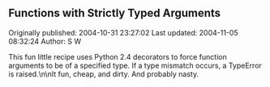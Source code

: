 ## Functions with Strictly Typed Arguments 
Originally published: 2004-10-31 23:27:02 
Last updated: 2004-11-05 08:32:24 
Author: S W 
 
This fun little recipe uses Python 2.4 decorators to force function arguments to be of a specified type. If a type mismatch occurs, a TypeError is raised.\n\nIt fun, cheap, and dirty. And probably nasty.
